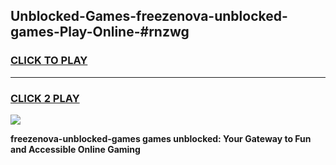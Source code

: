 
## Unblocked-Games-freezenova-unblocked-games-Play-Online-#rnzwg
<h3>
<a href="https://premium.freeplayer.one?title=freezenova-unblocked-games&ref=27F">CLICK TO PLAY</a></h3>
<hr>

<h3>
<a href="https://premium.freeplayer.one?title=freezenova-unblocked-games&ref=27F">CLICK 2 PLAY</a>
  
</h3>

<a href="https://premium.freeplayer.one?title=freezenova-unblocked-games&ref=27F"><img src="https://clearcache.store/games.png"></a>


**freezenova-unblocked-games games unblocked: Your Gateway to Fun and Accessible Online Gaming**
